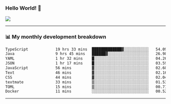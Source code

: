 ### Hello World! 👋

<a>
  <img align="center" src="https://github-readme-stats.vercel.app/api?username=megatunger&count_private=true&include_all_commits=true&bg_color=30,56CCF2,2F80ED&title_color=fff&text_color=fff" />
</a>

------
### 📊 My monthly development breakdown

<!--START_SECTION:waka-->

```txt
TypeScript            19 hrs 33 mins  █████████████▓░░░░░░░░░░░   54.09 %
Java                  9 hrs 45 mins   ██████▓░░░░░░░░░░░░░░░░░░   26.98 %
YAML                  1 hr 32 mins    █░░░░░░░░░░░░░░░░░░░░░░░░   04.26 %
JSON                  1 hr 17 mins    █░░░░░░░░░░░░░░░░░░░░░░░░   03.59 %
JavaScript            56 mins         ▓░░░░░░░░░░░░░░░░░░░░░░░░   02.60 %
Text                  46 mins         ▓░░░░░░░░░░░░░░░░░░░░░░░░   02.16 %
CSS                   44 mins         ▓░░░░░░░░░░░░░░░░░░░░░░░░   02.04 %
textmate              33 mins         ▒░░░░░░░░░░░░░░░░░░░░░░░░   01.53 %
TOML                  15 mins         ▒░░░░░░░░░░░░░░░░░░░░░░░░   00.71 %
Docker                11 mins         ░░░░░░░░░░░░░░░░░░░░░░░░░   00.52 %
```

<!--END_SECTION:waka-->

------
